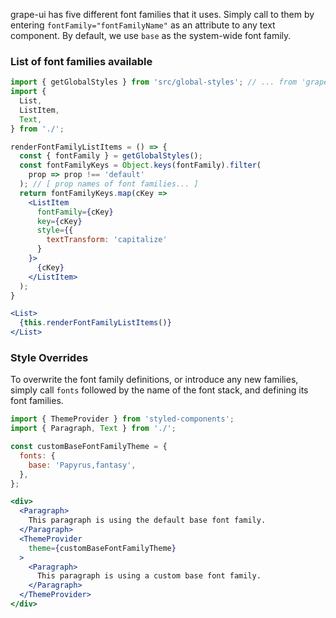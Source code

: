 grape-ui has five different font families that it uses. Simply call to them by entering `fontFamily="fontFamilyName"` as an attribute to any text component. By default, we use `base` as the system-wide font family.

### List of font families available

```jsx in Markdown
import { getGlobalStyles } from 'src/global-styles'; // ... from 'grape-ui-react'
import {
  List,
  ListItem,
  Text,
} from './';

renderFontFamilyListItems = () => {
  const { fontFamily } = getGlobalStyles();
  const fontFamilyKeys = Object.keys(fontFamily).filter(
    prop => prop !== 'default'
  ); // [ prop names of font families... ]
  return fontFamilyKeys.map(cKey =>
    <ListItem
      fontFamily={cKey}
      key={cKey}
      style={{
        textTransform: 'capitalize'
      }
    }>
      {cKey}
    </ListItem>
  );
}

<List>
  {this.renderFontFamilyListItems()}
</List>
```

### Style Overrides

To overwrite the font family definitions, or introduce any new families, simply call `fonts` followed by the name of the font stack, and defining its font families.

```jsx in Markdown
import { ThemeProvider } from 'styled-components';
import { Paragraph, Text } from './';

const customBaseFontFamilyTheme = {
  fonts: {
    base: 'Papyrus,fantasy',
  },
};

<div>
  <Paragraph>
    This paragraph is using the default base font family.
  </Paragraph>
  <ThemeProvider
    theme={customBaseFontFamilyTheme}
  >
    <Paragraph>
      This paragraph is using a custom base font family.
    </Paragraph>
  </ThemeProvider>
</div>
```
